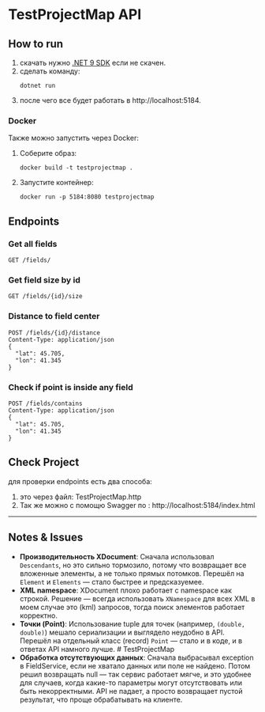 # TestProjectMap API

## How to run

1. скачать нужно [.NET 9 SDK](https://dotnet.microsoft.com/en-us/download/dotnet/9.0) если не скачен.
2. сделать команду:
   ```
   dotnet run
   ```
3. после чего все будет работать в http://localhost:5184.

### Docker
Также можно запустить через Docker:

1. Соберите образ:
   ```
   docker build -t testprojectmap .
   ```
2. Запустите контейнер:
   ```
   docker run -p 5184:8080 testprojectmap
   ```

## Endpoints

### Get all fields
```
GET /fields/
```

### Get field size by id
```
GET /fields/{id}/size
```

### Distance to field center
```
POST /fields/{id}/distance
Content-Type: application/json
{
  "lat": 45.705,
  "lon": 41.345
}
```

### Check if point is inside any field
```
POST /fields/contains
Content-Type: application/json
{
  "lat": 45.705,
  "lon": 41.345
}
```

## Check Project
для проверки endpoints есть два способа:
1.  это через файл: TestProjectMap.http 
2. Так же можно с помощю Swagger по : http://localhost:5184/index.html


---

## Notes & Issues

- **Производительность XDocument**: Сначала использовал `Descendants`, но это сильно тормозило, потому что возвращает все вложенные элементы, а не только прямых потомков. Перешёл на `Element` и `Elements` — стало быстрее и предсказуемее.
- **XML namespace**: XDocument плохо работает с namespace как строкой. Решение — всегда использовать `XNamespace` для всех XML в моем случае это (kml) запросов, тогда поиск элементов работает корректно.
- **Точки (Point)**: Использование tuple для точек (например, `(double, double)`) мешало сериализации и выглядело неудобно в API. Перешёл на отдельный класс (record) `Point` — стало и в коде, и в ответах API намного лучше. # TestProjectMap
- **Обработка отсутствующих данных**: Сначала выбрасывал exception в FieldService, если не хватало данных или поле не найдено. Потом решил возвращать null — так сервис работает мягче, и это удобнее для случаев, когда какие-то параметры могут отсутствовать или быть некорректными. API не падает, а просто возвращает пустой результат, что проще обрабатывать на клиенте.